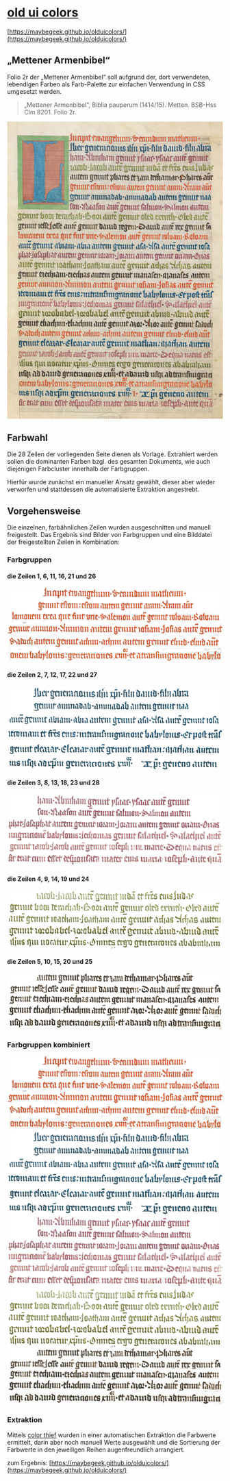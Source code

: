 # [old ui colors](https://maybegeek.github.io/olduicolors/)

[https://maybegeek.github.io/olduicolors/](https://maybegeek.github.io/olduicolors/)

## „Mettener Armenbibel“

Folio 2r der „Mettener Armenbibel“ soll aufgrund der, dort verwendeten, lebendigen Farben als Farb-Palette zur einfachen Verwendung in CSS umgesetzt werden.

> „Mettener Armenbibel“, Biblia pauperum (1414/15). Metten. BSB-Hss Clm 8201. Folio 2r.

![biblia pauperum](bibliapauperum.jpg)

## Farbwahl

Die 28 Zeilen der vorliegenden Seite dienen als Vorlage. Extrahiert werden sollen die dominanten Farben bzgl. des gesamten Dokuments, wie auch diejenigen Farbcluster innerhalb der Farbgruppen.

Hierfür wurde zunächst ein manueller Ansatz gewählt, dieser aber wieder verworfen und stattdessen die automatisierte Extraktion angestrebt.

## Vorgehensweise

Die einzelnen, farbähnlichen Zeilen wurden ausgeschnitten und manuell freigestellt. Das Ergebnis sind Bilder von Farbgruppen und eine Bilddatei der freigestellten Zeilen in Kombination:

### Farbgruppen

#### die Zeilen 1, 6, 11, 16, 21 und 26

![Farbgruppe 1](gruppe1.png)

#### die Zeilen 2, 7, 12, 17, 22 und 27

![Farbgruppe 2](gruppe2.png)

#### die Zeilen 3, 8, 13, 18, 23 und 28

![Farbgruppe 3](gruppe3.png)

#### die Zeilen 4, 9, 14, 19 und 24

![Farbgruppe 4](gruppe4.png)

#### die Zeilen 5, 10, 15, 20 und 25

![Farbgruppe 5](gruppe5.png)

### Farbgruppen kombiniert

![Farbgruppen kombiniert](gruppen.png)

### Extraktion

Mittels [color thief](https://github.com/lokesh/color-thief) wurden in einer automatischen Extraktion die Farbwerte ermittelt, darin aber noch manuell Werte ausgewählt und die Sortierung der Farbwerte in den jeweiligen Reihen augenfreundlich arrangiert.

zum Ergebnis: [https://maybegeek.github.io/olduicolors/](https://maybegeek.github.io/olduicolors/)
